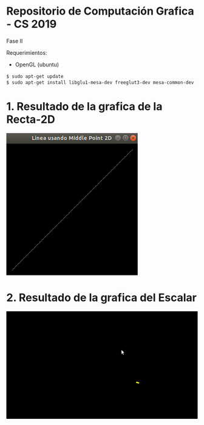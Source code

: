 # Repositorio de Computación Grafica - CS 2019
Fase II

Requerimientos:
- OpenGL (ubuntu)
```
$ sudo apt-get update
$ sudo apt-get install libglu1-mesa-dev freeglut3-dev mesa-common-dev
```
# 1. Resultado de la grafica de la Recta-2D
![bd_disponibles](Imagenes/LineaMiddlePoint2D.png)

# 2. Resultado de la grafica del Escalar
![](Imagenes/Escalar.gif)





